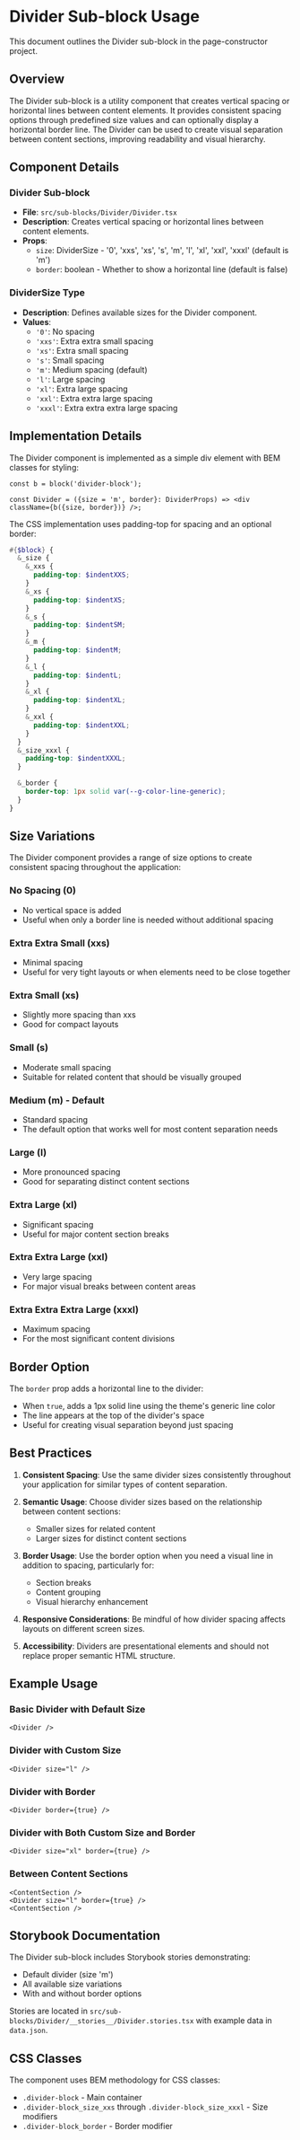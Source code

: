 # Divider Sub-block Usage

This document outlines the Divider sub-block in the page-constructor project.

## Overview

The Divider sub-block is a utility component that creates vertical spacing or horizontal lines between content elements. It provides consistent spacing options through predefined size values and can optionally display a horizontal border line. The Divider can be used to create visual separation between content sections, improving readability and visual hierarchy.

## Component Details

### Divider Sub-block

- **File**: `src/sub-blocks/Divider/Divider.tsx`
- **Description**: Creates vertical spacing or horizontal lines between content elements.
- **Props**:
  - `size`: DividerSize - '0', 'xxs', 'xs', 's', 'm', 'l', 'xl', 'xxl', 'xxxl' (default is 'm')
  - `border`: boolean - Whether to show a horizontal line (default is false)

### DividerSize Type

- **Description**: Defines available sizes for the Divider component.
- **Values**:
  - `'0'`: No spacing
  - `'xxs'`: Extra extra small spacing
  - `'xs'`: Extra small spacing
  - `'s'`: Small spacing
  - `'m'`: Medium spacing (default)
  - `'l'`: Large spacing
  - `'xl'`: Extra large spacing
  - `'xxl'`: Extra extra large spacing
  - `'xxxl'`: Extra extra extra large spacing

## Implementation Details

The Divider component is implemented as a simple div element with BEM classes for styling:

```tsx
const b = block('divider-block');

const Divider = ({size = 'm', border}: DividerProps) => <div className={b({size, border})} />;
```

The CSS implementation uses padding-top for spacing and an optional border:

```scss
#{$block} {
  &_size {
    &_xxs {
      padding-top: $indentXXS;
    }
    &_xs {
      padding-top: $indentXS;
    }
    &_s {
      padding-top: $indentSM;
    }
    &_m {
      padding-top: $indentM;
    }
    &_l {
      padding-top: $indentL;
    }
    &_xl {
      padding-top: $indentXL;
    }
    &_xxl {
      padding-top: $indentXXL;
    }
  }
  &_size_xxxl {
    padding-top: $indentXXXL;
  }

  &_border {
    border-top: 1px solid var(--g-color-line-generic);
  }
}
```

## Size Variations

The Divider component provides a range of size options to create consistent spacing throughout the application:

### No Spacing (0)

- No vertical space is added
- Useful when only a border line is needed without additional spacing

### Extra Extra Small (xxs)

- Minimal spacing
- Useful for very tight layouts or when elements need to be close together

### Extra Small (xs)

- Slightly more spacing than xxs
- Good for compact layouts

### Small (s)

- Moderate small spacing
- Suitable for related content that should be visually grouped

### Medium (m) - Default

- Standard spacing
- The default option that works well for most content separation needs

### Large (l)

- More pronounced spacing
- Good for separating distinct content sections

### Extra Large (xl)

- Significant spacing
- Useful for major content section breaks

### Extra Extra Large (xxl)

- Very large spacing
- For major visual breaks between content areas

### Extra Extra Extra Large (xxxl)

- Maximum spacing
- For the most significant content divisions

## Border Option

The `border` prop adds a horizontal line to the divider:

- When `true`, adds a 1px solid line using the theme's generic line color
- The line appears at the top of the divider's space
- Useful for creating visual separation beyond just spacing

## Best Practices

1. **Consistent Spacing**: Use the same divider sizes consistently throughout your application for similar types of content separation.

2. **Semantic Usage**: Choose divider sizes based on the relationship between content sections:

   - Smaller sizes for related content
   - Larger sizes for distinct content sections

3. **Border Usage**: Use the border option when you need a visual line in addition to spacing, particularly for:

   - Section breaks
   - Content grouping
   - Visual hierarchy enhancement

4. **Responsive Considerations**: Be mindful of how divider spacing affects layouts on different screen sizes.

5. **Accessibility**: Dividers are presentational elements and should not replace proper semantic HTML structure.

## Example Usage

### Basic Divider with Default Size

```tsx
<Divider />
```

### Divider with Custom Size

```tsx
<Divider size="l" />
```

### Divider with Border

```tsx
<Divider border={true} />
```

### Divider with Both Custom Size and Border

```tsx
<Divider size="xl" border={true} />
```

### Between Content Sections

```tsx
<ContentSection />
<Divider size="l" border={true} />
<ContentSection />
```

## Storybook Documentation

The Divider sub-block includes Storybook stories demonstrating:

- Default divider (size 'm')
- All available size variations
- With and without border options

Stories are located in `src/sub-blocks/Divider/__stories__/Divider.stories.tsx` with example data in `data.json`.

## CSS Classes

The component uses BEM methodology for CSS classes:

- `.divider-block` - Main container
- `.divider-block_size_xxs` through `.divider-block_size_xxxl` - Size modifiers
- `.divider-block_border` - Border modifier
